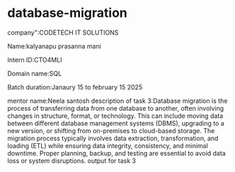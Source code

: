 # database-migration
company":CODETECH IT SOLUTIONS

Name:kalyanapu prasanna mani

Intern ID:CTO4MLI

Domain name:SQL

Batch duration:Janaury 15 to february 15 2025

mentor name:Neela santosh
description of task 3:Database migration is the process of transferring data from one database to another, often involving changes in structure, format, or technology. This can include moving data between different database management systems (DBMS), upgrading to a new version, or shifting from on-premises to cloud-based storage. The migration process typically involves data extraction, transformation, and loading (ETL) while ensuring data integrity, consistency, and minimal downtime. Proper planning, backup, and testing are essential to avoid data loss or system disruptions.
output for task 3
